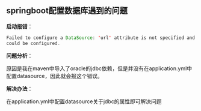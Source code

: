 ## springboot配置数据库遇到的问题

**启动报错**：

```java
Failed to configure a DataSource: 'url' attribute is not specified and no embedded datasource
could be configured.
```

**问题分析**：

原因是我在maven中导入了oracle的jdbc依赖，但是并没有在application.yml中配置datasource，因此就会报这个错误。

**解决办法**：

在application.yml中配置datasource关于jdbc的属性即可解决问题